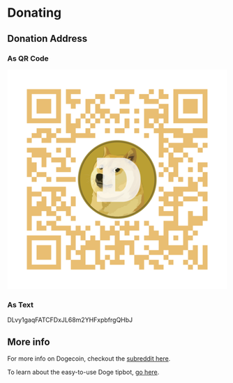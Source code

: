 # Donating

## Donation Address

### As QR Code

![donation qr code](QR_Code_Dogecoin_Deposit_Address.png)

### As Text

DLvy1gaqFATCFDxJL68m2YHFxpbfrgQHbJ

## More info

For more info on Dogecoin, checkout the [subreddit here](https://www.reddit.com/r/dogecoin/).

To learn about the easy-to-use Doge tipbot, [go here](https://www.reddit.com/r/sodogetip/wiki/index).